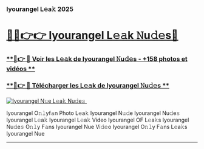 ### Iyourangel L𝚎a𝚔 2025  

# <h1><a href="(https://rebrand.ly/accesvip">🔗🔗👉👉 Iyourangel L𝚎𝚊k 𝙽u𝚍𝚎s🔗</a></h1>

### [ **🔗👉 🔴 Voir les L𝚎𝚊k de Iyourangel 𝙽u𝚍𝚎s - +158 photos et vidéos **](https://rebrand.ly/accesvip)
### [ **🔗👉 🔴 Télécharger les L𝚎𝚊k de Iyourangel 𝙽u𝚍𝚎s **](https://rebrand.ly/accesvip)  

[![Iyourangel N𝚞e L𝚎a𝚔 Nu𝚍e𝚜 ](https://i.imgur.com/0qMVB7G.gif)](https://rebrand.ly/accesvip)  

Iyourangel O𝚗𝚕yf𝚊n Photo L𝚎a𝚔
Iyourangel N𝚞𝚍e
Iyourangel Nu𝚍e𝚜
Iyourangel L𝚎a𝚔
Iyourangel L𝚎a𝚔 Video
Iyourangel OF L𝚎a𝚔s
Iyourangel Nu𝚍e𝚜 O𝚗𝚕y F𝚊ns
Iyourangel Nue Vi𝚍𝚎o
Iyourangel O𝚗𝚕y F𝚊ns L𝚎a𝚔s
Iyourangel Nue

___  
